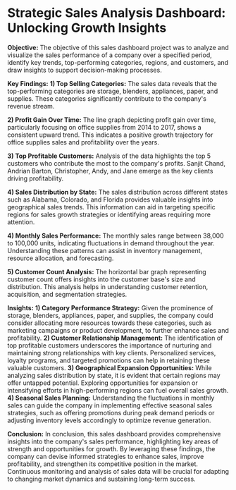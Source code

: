 # Strategic Sales Analysis Dashboard: Unlocking Growth Insights

**Objective:**
The objective of this sales dashboard project was to analyze and visualize the sales performance of a company over a specified period, identify key trends, top-performing categories, regions, and customers, and draw insights to support decision-making processes.


**Key Findings:**
**1) Top Selling Categories:** The sales data reveals that the top-performing categories are storage, blenders, appliances, paper, and supplies. These categories significantly contribute to the company's revenue stream.

**2) Profit Gain Over Time:** The line graph depicting profit gain over time, particularly focusing on office supplies from 2014 to 2017, shows a consistent upward trend. This indicates a positive growth trajectory for office supplies sales and profitability over the years.

**3) Top Profitable Customers:** Analysis of the data highlights the top 5 customers who contribute the most to the company's profits. Sanjit Chand, Andrian Barton, Christopher, Andy, and Jane emerge as the key clients driving profitability.

**4) Sales Distribution by State:** The sales distribution across different states such as Alabama, Colorado, and Florida provides valuable insights into geographical sales trends. This information can aid in targeting specific regions for sales growth strategies or identifying areas requiring more attention.

**4) Monthly Sales Performance:** The monthly sales range between 38,000 to 100,000 units, indicating fluctuations in demand throughout the year. Understanding these patterns can assist in inventory management, resource allocation, and forecasting.

**5) Customer Count Analysis:** The horizontal bar graph representing customer count offers insights into the customer base's size and distribution. This analysis helps in understanding customer retention, acquisition, and segmentation strategies.


**Insights:**
**1) Category Performance Strategy:** Given the prominence of storage, blenders, appliances, paper, and supplies, the company could consider allocating more resources towards these categories, such as marketing campaigns or product development, to further enhance sales and profitability.
**2) Customer Relationship Management:** The identification of top profitable customers underscores the importance of nurturing and maintaining strong relationships with key clients. Personalized services, loyalty programs, and targeted promotions can help in retaining these valuable customers.
**3) Geographical Expansion Opportunities:** While analyzing sales distribution by state, it is evident that certain regions may offer untapped potential. Exploring opportunities for expansion or intensifying efforts in high-performing regions can fuel overall sales growth.
**4) Seasonal Sales Planning:** Understanding the fluctuations in monthly sales can guide the company in implementing effective seasonal sales strategies, such as offering promotions during peak demand periods or adjusting inventory levels accordingly to optimize revenue generation.


**Conclusion:**
In conclusion, this sales dashboard provides comprehensive insights into the company's sales performance, highlighting key areas of strength and opportunities for growth. By leveraging these findings, the company can devise informed strategies to enhance sales, improve profitability, and strengthen its competitive position in the market. Continuous monitoring and analysis of sales data will be crucial for adapting to changing market dynamics and sustaining long-term success.
